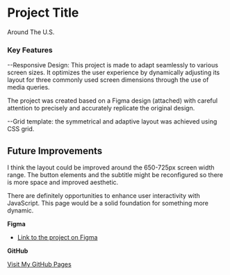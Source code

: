 # Project Title

Around The U.S.

### Key Features

--Responsive Design: This project is made to adapt seamlessly to various screen sizes. It optimizes the user experience by dynamically adjusting its layout for three commonly used screen dimensions through the use of media queries.

The project was created based on a Figma design (attached) with careful attention to precisely and accurately replicate the original design.

--Grid template: the symmetrical and adaptive layout was achieved using CSS grid.

## Future Improvements

I think the layout could be improved around the 650-725px screen width range. The button elements and the subtitle might be reconfigured so there is more space and improved aesthetic.

There are definitely opportunities to enhance user interactivity with JavaScript. This page would be a solid foundation for something more dynamic.

**Figma**

- [Link to the project on Figma](https://www.figma.com/file/ii4xxsJ0ghevUOcssTlHZv/Sprint-3%3A-Around-the-US?node-id=0%3A1)

**GitHub**

[Visit My GitHub Pages](https://andywickoren.github.io/se_project_aroundtheus)
